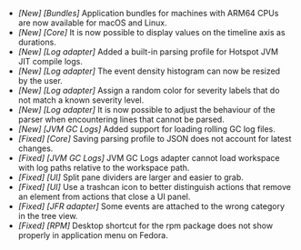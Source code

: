 * _[New] [Bundles]_ Application bundles for machines with ARM64 CPUs are now available for macOS and Linux.  
* _[New] [Core]_ It is now possible to display values on the timeline axis as durations.   
* _[New] [Log adapter]_ Added a built-in parsing profile for Hotspot JVM JIT compile logs.  
* _[New] [Log adapter]_ The event density histogram can now be resized by the user. 
* _[New] [Log adapter]_ Assign a random color for severity labels that do not match a known severity level.  
* _[New] [Log adapter]_ It is now possible to adjust the behaviour of the parser when encountering lines that cannot be parsed.  
* _[New] [JVM GC Logs]_ Added support for loading rolling GC log files.  
* _[Fixed] [Core]_ Saving parsing profile to JSON does not account for latest changes.  
* _[Fixed] [JVM GC Logs]_ JVM GC Logs adapter cannot load workspace with log paths relative to the workspace path.
* _[Fixed] [UI]_ Split pane dividers are larger and easier to grab.  
* _[Fixed] [UI]_ Use a trashcan icon to better distinguish actions that remove an element from actions that close a UI panel.  
* _[Fixed] [JFR adapter]_ Some events are attached to the wrong category in the tree view.
* _[Fixed] [RPM]_ Desktop shortcut for the rpm package does not show properly in application menu on Fedora.   

